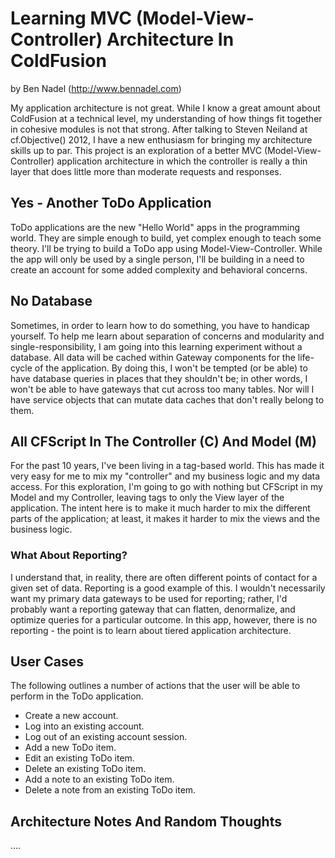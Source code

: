 
# Learning MVC (Model-View-Controller) Architecture In ColdFusion

by Ben Nadel (http://www.bennadel.com)

My application architecture is not great. While I know a great amount about ColdFusion
at a technical level, my understanding of how things fit together in cohesive modules
is not that strong. After talking to Steven Neiland at cf.Objective() 2012, I have a new
enthusiasm for bringing my architecture skills up to par. This project is an exploration
of a better MVC (Model-View-Controller) application architecture in which the controller
is really a thin layer that does little more than moderate requests and responses.

## Yes - Another ToDo Application

ToDo applications are the new "Hello World" apps in the programming world. They are simple
enough to build, yet complex enough to teach some theory. I'll be trying to build a ToDo
app using Model-View-Controller. While the app will only be used by a single person, I'll 
be building in a need to create an account for some added complexity and behavioral concerns.

## No Database

Sometimes, in order to learn how to do something, you have to handicap yourself. To help 
me learn about separation of concerns and modularity and single-responsibility, I am going
into this learning experiment without a database. All data will be cached within Gateway 
components for the life-cycle of the application. By doing this, I won't be tempted (or be
able) to have database queries in places that they shouldn't be; in other words, I won't be
able to have gateways that cut across too many tables. Nor will I have service objects that
can mutate data caches that don't really belong to them. 

## All CFScript In The Controller (C) And Model (M)

For the past 10 years, I've been living in a tag-based world. This has made it very easy 
for me to mix my "controller" and my business logic and my data access. For this exploration,
I'm going to go with nothing but CFScript in my Model and my Controller, leaving tags to only
the View layer of the application. The intent here is to make it much harder to mix the 
different parts of the application; at least, it makes it harder to mix the views and the 
business logic.

### What About Reporting?

I understand that, in reality, there are often different points of contact for a given set
of data. Reporting is a good example of this. I wouldn't necessarily want my primary data
gateways to be used for reporting; rather, I'd probably want a reporting gateway that can
flatten, denormalize, and optimize queries for a particular outcome. In this app, however,
there is no reporting - the point is to learn about tiered application architecture.

## User Cases

The following outlines a number of actions that the user will be able to perform in the 
ToDo application.

* Create a new account.
* Log into an existing account.
* Log out of an existing account session.
* Add a new ToDo item.
* Edit an existing ToDo item.
* Delete an existing ToDo item.
* Add a note to an existing ToDo item.
* Delete a note from an existing ToDo item.

## Architecture Notes And Random Thoughts

....